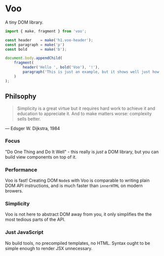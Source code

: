 # Voo

A tiny DOM library.

```js
import { make, fragment } from 'voo';

const header    = make('h1.voo-header');
const paragraph = make('p')
const bold      = make('b');

document.body.appendChild(
    fragment(
        header('Hello ', bold('Voo'), '!'),
        paragraph('This is just an example, but it shows well just how simple Voo is.')
    )
);
```

## Philsophy

> Simplicity is a great virtue but it requires hard work to achieve it and education to appreciate it. And to make matters worse: complexity sells better.

  — Edsger W. Dijkstra, 1984

### Focus

"Do One Thing and Do It Well" - this really is _just_ a DOM library, but you can build view components on top of it.

### Performance

Voo is fast! Creating DOM `Node`s with Voo is comparable to writing plain DOM API instructions, and is much faster than `innerHTML` on modern browers.

### Simplicity

Voo is not here to abstract DOM away from you, it only simplifies the the most tedious parts of the API.

### Just JavaScript

No build tools, no precompiled templates, no HTML. Syntax ought to be simple enough to render JSX unnecessary.
